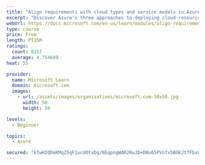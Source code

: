 ```yaml
---
title: "Align requirements with cloud types and service models in Azure"
excerpt: "Discover Azure's three approaches to deploying cloud resources -- public, private, and hybrid -- and learn the difference each makes in your Azure services."
webUrl: https://docs.microsoft.com/en-us/learn/modules/align-requirements-in-azure/
type: course
price: Free
length: PT35M
ratings:
  count: 8157
  average: 4.754689
heat: 55

provider:
  name: Microsoft Learn
  domain: microsoft.com
  images:
    - url: /assets/images/organizations/microsoft.com-50x50.jpg
      width: 50
      height: 50

levels:
  - Beginner

topics:
  - Azure

secured: "kTwHIQDmKMqZ5qF1ucdOtxDg/NEqpngWAR2RuJD+DBu65PVnfx5BGKJtfFbv8iXpWArwry1u1mLzEBMNTJCoP66BMi9LDFNbgLkJi8FS4xR5mVtghLvgeuwGr/Hvf6IiWmXkBUYWkwsJ0ZE77Q6x/Rwsv6NRBVedCi3rCRzvBvWkQqygXg5WFOeQ9Tn2mg4C9CMn6WOBK/o1AthwK7BS1GtkGAGoFhtknyRmyvY9/eAG7ATjAAhDxypU+L1JXHLLkNr5HSu6r4C2/3vb25dBj1RbYw88ZAK91kSHhqauKpqIgPO9pKjv0DnNMOhlVFH1ywwIQ4/0MpG5gt3Ct8omJcoXtKqQsPS94t9raFP0g2SLwrbFmN3zzqeuMnU19irnNZPqDU3/J2cXW1og/yzgVxOASaoNrPMzDZXQj1yOYmI=;u4E6bmPJ2zkM8OH1tsRBZQ=="
---
```


